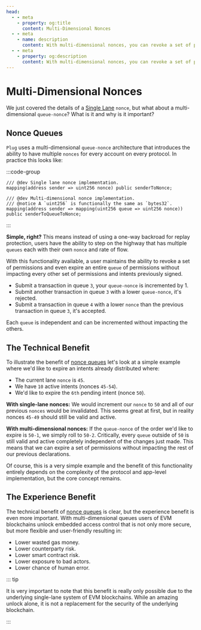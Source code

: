 ```yaml
---
head:
  - - meta
    - property: og:title
      content: Multi-Dimensional Nonces
  - - meta
    - name: description
      content: With multi-dimensional nonces, you can revoke a set of permissions without impacting the rest of your queues.
  - - meta
    - property: og:description
      content: With multi-dimensional nonces, you can revoke a set of permissions without impacting the rest of your queues.
---
```


# Multi-Dimensional Nonces

We just covered the details of a [Single Lane](/intents/execution-paths/single-lane) `nonce`, but what about a multi-dimensional `queue-nonce`? What is it and why is it important?

## Nonce Queues

`Plug` uses a multi-dimensional `queue-nonce` architecture that introduces the ability to have multiple `nonces` for every account on every protocol. In practice this looks like:

:::code-group

```solidity [Nonces.sol]
/// @dev Single lane nonce implementation.
mapping(address sender => uint256 nonce) public senderToNonce;

/// @dev Multi-dimensional nonce implementation.
/// @notice A `uint256` is functionally the same as `bytes32`.
mapping(address sender => mapping(uint256 queue => uint256 nonce)) public senderToQueueToNonce;
```

:::

**Simple, right?** This means instead of using a one-way backroad for replay protection, users have the ability to step on the highway that has multiple `queues` each with their own `nonce` and rate of flow.

With this functionality available, a user maintains the ability to revoke a set of permissions and even expire an entire `queue` of permissions without impacting every other set of permissions and intents previously signed.

- Submit a transaction in queue `3`, your `queue-nonce` is incremented by 1.
- Submit another transaction in queue `3` with a lower `queue-nonce`, it's rejected.
- Submit a transaction in queue `4` with a lower `nonce` than the previous transaction in queue `3`, it's accepted.

Each `queue` is independent and can be incremented without impacting the others.

## The Technical Benefit

To illustrate the benefit of [nonce queues](#nonce-queues) let's look at a simple example where we'd like to expire an intents already distributed where:

- The current lane `nonce` is `45`.
- We have `10` active intents (nonces `45-54`).
- We'd like to expire the `6th` pending intent (nonce `50`).

**With single-lane nonces:** We would increment our `nonce` to `50` and all of our previous `nonces` would be invalidated. This seems great at first, but in reality nonces `45-49` should still be valid and active.

**With multi-dimensional nonces:** If the `queue-nonce` of the order we'd like to expire is `50-1`, we simply roll to `50-2`. Critically, every `queue` outside of `50` is still valid and active completely independent of the changes just made. This means that we can expire a set of permissions without impacting the rest of our previous declarations.

Of course, this is a very simple example and the benefit of this functionality entirely depends on the complexity of the protocol and app-level implementation, but the core concept remains.

## The Experience Benefit

The technical benefit of [nonce queues](#nonce-queues) is clear, but the experience benefit is even more important. With multi-dimensional queues users of EVM blockchains unlock embedded access control that is not only more secure, but more flexible and user-friendly resulting in:

- Lower wasted gas money.
- Lower counterparty risk.
- Lower smart contract risk.
- Lower exposure to bad actors.
- Lower chance of human error.

::: tip

It is very important to note that this benefit is really only possible due to the underlying single-lane system of EVM blockchains. While an amazing unlock alone, it is not a replacement for the security of the underlying blockchain.

:::
